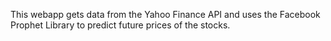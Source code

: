 This webapp gets data from the Yahoo Finance API and uses the Facebook Prophet Library to predict future prices of the stocks.
